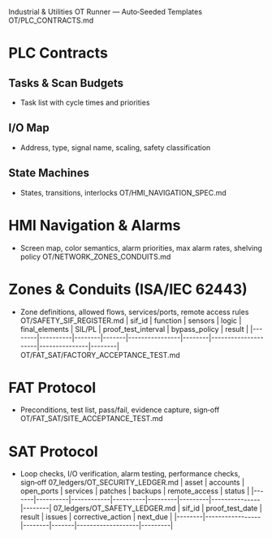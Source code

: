 Industrial & Utilities OT Runner — Auto‑Seeded Templates
OT/PLC_CONTRACTS.md
# PLC Contracts

## Tasks & Scan Budgets
- Task list with cycle times and priorities

## I/O Map
- Address, type, signal name, scaling, safety classification

## State Machines
- States, transitions, interlocks
OT/HMI_NAVIGATION_SPEC.md
# HMI Navigation & Alarms
- Screen map, color semantics, alarm priorities, max alarm rates, shelving policy
OT/NETWORK_ZONES_CONDUITS.md
# Zones & Conduits (ISA/IEC 62443)
- Zone definitions, allowed flows, services/ports, remote access rules
OT/SAFETY_SIF_REGISTER.md
| sif_id | function | sensors | logic | final_elements | SIL/PL | proof_test_interval | bypass_policy | result |
|--------|----------|--------|-------|----------------|--------|---------------------|---------------|--------|
OT/FAT_SAT/FACTORY_ACCEPTANCE_TEST.md
# FAT Protocol
- Preconditions, test list, pass/fail, evidence capture, sign‑off
OT/FAT_SAT/SITE_ACCEPTANCE_TEST.md
# SAT Protocol
- Loop checks, I/O verification, alarm testing, performance checks, sign‑off
07_ledgers/OT_SECURITY_LEDGER.md
| asset | accounts | open_ports | services | patches | backups | remote_access | status |
|-------|----------|------------|----------|---------|---------|---------------|--------|
07_ledgers/OT_SAFETY_LEDGER.md
| sif_id | proof_test_date | result | issues | corrective_action | next_due |
|--------|-----------------|--------|-------|-------------------|---------|

